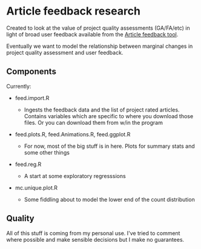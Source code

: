 # Article feedback research 

Created to look at the value of project quality assessments (GA/FA/etc) in light of broad user feedback available from the [Article feedback tool](http://en.wikipedia.org/wiki/Wikipedia:Article_Feedback_Tool).

Eventually we want to model the relationship between marginal changes in project quality assessment and user feedback.

## Components

Currently:

 - feed.import.R 
 	- Ingests the feedback data and the list of project rated articles. Contains variables which are specific to where you download those files. Or you can download them from w/in the program
 
 - feed.plots.R, feed.Animations.R, feed.ggplot.R
 	- For now, most of the big stuff is in here. Plots for summary stats and some other things
 - feed.reg.R 
 	- A start at some exploratory regresssions
 - mc.unique.plot.R
 	- Some fiddling about to model the lower end of the count distribution

## Quality

All of this stuff is coming from my personal use. I've tried to comment where possible and make sensible decisions but I make no guarantees.

